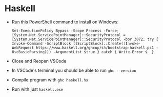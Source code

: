 # Haskell

- Run this PowerShell command to install on Windows:

    `Set-ExecutionPolicy Bypass -Scope Process -Force;[System.Net.ServicePointManager]::SecurityProtocol = [System.Net.ServicePointManager]::SecurityProtocol -bor 3072; try { Invoke-Command -ScriptBlock ([ScriptBlock]::Create((Invoke-WebRequest https://www.haskell.org/ghcup/sh/bootstrap-haskell.ps1 -UseBasicParsing))) -ArgumentList $true } catch { Write-Error $_ }`

- Close and Reopen VSCode
- In VSCode's terminal you should be able to run `ghc --version`
- Compile program with `ghc haskell.hs`
- Run with just `haskell.exe`